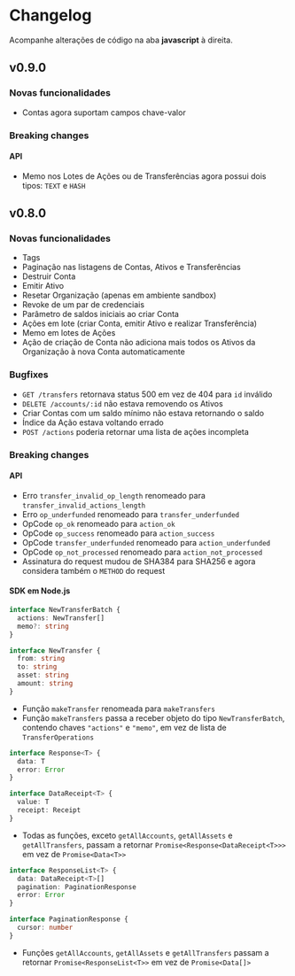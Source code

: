 # Changelog

Acompanhe alterações de código na aba **javascript** à direita.

## **v0.9.0**

### Novas funcionalidades

* Contas agora suportam campos chave-valor

### Breaking changes

#### API

* Memo nos Lotes de Ações ou de Transferências agora possui dois tipos: `TEXT` e `HASH`


## **v0.8.0**

### Novas funcionalidades

* Tags
* Paginação nas listagens de Contas, Ativos e Transferências
* Destruir Conta
* Emitir Ativo
* Resetar Organização (apenas em ambiente sandbox)
* Revoke de um par de credenciais
* Parâmetro de saldos iniciais ao criar Conta
* Ações em lote (criar Conta, emitir Ativo e realizar Transferência)
* Memo em lotes de Ações
* Ação de criação de Conta não adiciona mais todos os Ativos da Organização à nova Conta automaticamente

### Bugfixes

* `GET /transfers` retornava status 500 em vez de 404 para `id` inválido
* `DELETE /accounts/:id` não estava removendo os Ativos
* Criar Contas com um saldo mínimo não estava retornando o saldo
* Índice da Ação estava voltando errado
* `POST /actions` poderia retornar uma lista de ações incompleta

### Breaking changes

#### API

* Erro `transfer_invalid_op_length` renomeado para `transfer_invalid_actions_length`
* Erro `op_underfunded` renomeado para `transfer_underfunded`
* OpCode `op_ok` renomeado para `action_ok`
* OpCode `op_success` renomeado para `action_success`
* OpCode `transfer_underfunded` renomeado para `action_underfunded`
* OpCode `op_not_processed` renomeado para `action_not_processed`
* Assinatura do request mudou de SHA384 para SHA256 e agora considera também o `METHOD` do request

#### SDK em Node.js

  ```typescript
  interface NewTransferBatch {
    actions: NewTransfer[]
    memo?: string
  }

  interface NewTransfer {
    from: string
    to: string
    asset: string
    amount: string
  }
  ```

* Função `makeTransfer` renomeada para `makeTransfers`
* Função `makeTransfers` passa a receber objeto do tipo `NewTransferBatch`, contendo chaves `"actions"` e `"memo"`, em vez de lista de `TransferOperations`

```typescript
interface Response<T> {
  data: T
  error: Error
}

interface DataReceipt<T> {
  value: T
  receipt: Receipt
}
```

* Todas as funções, exceto `getAllAccounts`, `getAllAssets` e `getAllTransfers`, passam a retornar `Promise<Response<DataReceipt<T>>>` em vez de `Promise<Data<T>>`

```typescript
interface ResponseList<T> {
  data: DataReceipt<T>[]
  pagination: PaginationResponse
  error: Error
}

interface PaginationResponse {
  cursor: number
}
```

* Funções `getAllAccounts`, `getAllAssets` e `getAllTransfers` passam a retornar `Promise<ResponseList<T>>` em vez de `Promise<Data[]>`
